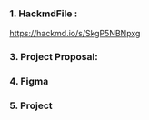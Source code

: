  ### 1. HackmdFile : 
 https://hackmd.io/s/SkgP5NBNpxg
 
 ### 3. Project Proposal:

 ### 4. Figma 

 ### 5. Project 

 

